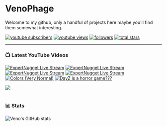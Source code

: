 # VenoPhage

Welcome to my github, only a handful of projects here maybe you'll find them somewhat interesting.

   <p align="left">
      <a href="https://www.youtube.com/@expertnugget?sub_confirmation=1">
         <img alt="youtube subscribers" title="Subscribe to my YouTube channel" src="https://custom-icon-badges.demolab.com/youtube/channel/subscribers/UCnAIFEysXmB-Yb3LqmOKIFg?color=%23E05D44&label=SUBSCRIBE&logo=video&logoColor=white&style=for-the-badge&labelColor=CE4630"/></a> 
      <a href="https://www.youtube.com/@expertnugget">
         <img alt="youtube views" title="YouTube views" src="https://custom-icon-badges.demolab.com/youtube/channel/views/UCnAIFEysXmB-Yb3LqmOKIFg?color=%23E1AD0E&logo=eye&logoColor=white&style=for-the-badge&labelColor=C79600"/></a> 
      <a href="https://github.com/VenoPhage?tab=followers">
         <img alt="followers" title="Follow me on Github" src="https://custom-icon-badges.demolab.com/github/followers/VenoPhage?color=236ad3&labelColor=1155ba&style=for-the-badge&logo=person-add&label=Follow&logoColor=white"/></a>
      <a href="https://github.com/VenoPhage?tab=repositories&sort=stargazers">
         <img alt="total stars" title="Total stars on GitHub" src="https://custom-icon-badges.demolab.com/github/stars/VenoPhage?color=55960c&style=for-the-badge&labelColor=488207&logo=star"/></a>
   </p>

---

### 📺 Latest YouTube Videos

<!-- BEGIN YOUTUBE-CARDS -->
[![ExpertNugget Live Stream](https://ytcards.demolab.com/?id=8cCXyW8dyRs&title=ExpertNugget+Live+Stream&lang=en&timestamp=1744873844&background_color=%230d1117&title_color=%23ffffff&stats_color=%23dedede&max_title_lines=1&width=250&border_radius=5&duration=37 "ExpertNugget Live Stream")](https://www.youtube.com/watch?v=8cCXyW8dyRs)
[![ExpertNugget Live Stream](https://ytcards.demolab.com/?id=u8GUlFjfdGU&title=ExpertNugget+Live+Stream&lang=en&timestamp=1744873267&background_color=%230d1117&title_color=%23ffffff&stats_color=%23dedede&max_title_lines=1&width=250&border_radius=5&duration=654 "ExpertNugget Live Stream")](https://www.youtube.com/watch?v=u8GUlFjfdGU)
[![ExpertNugget Live Stream](https://ytcards.demolab.com/?id=EjWVe5nxo5o&title=ExpertNugget+Live+Stream&lang=en&timestamp=1744831387&background_color=%230d1117&title_color=%23ffffff&stats_color=%23dedede&max_title_lines=1&width=250&border_radius=5&duration=0 "ExpertNugget Live Stream")](https://www.youtube.com/watch?v=EjWVe5nxo5o)
[![ExpertNugget Live Stream](https://ytcards.demolab.com/?id=HhiAuKS3fI8&title=ExpertNugget+Live+Stream&lang=en&timestamp=1744830969&background_color=%230d1117&title_color=%23ffffff&stats_color=%23dedede&max_title_lines=1&width=250&border_radius=5&duration=194 "ExpertNugget Live Stream")](https://www.youtube.com/watch?v=HhiAuKS3fI8)
[![Colors (Very Normal)](https://ytcards.demolab.com/?id=yjHsvWGJVVM&title=Colors+%28Very+Normal%29&lang=en&timestamp=1695095788&background_color=%230d1117&title_color=%23ffffff&stats_color=%23dedede&max_title_lines=1&width=250&border_radius=5&duration=20 "Colors (Very Normal)")](https://www.youtube.com/watch?v=yjHsvWGJVVM)
[![DayZ is a horror game???](https://ytcards.demolab.com/?id=vuCMHd2cQV8&title=DayZ+is+a+horror+game%3F%3F%3F&lang=en&timestamp=1671816168&background_color=%230d1117&title_color=%23ffffff&stats_color=%23dedede&max_title_lines=1&width=250&border_radius=5&duration=301 "DayZ is a horror game???")](https://www.youtube.com/watch?v=vuCMHd2cQV8)
<!-- END YOUTUBE-CARDS -->

[<img src="https://custom-icon-badges.demolab.com/badge/-Subscribe%20For%20More-red?style=for-the-badge&logo=video&logoColor=white"/>](https://www.youtube.com/@expertnugget?sub_confirmation=1)

#

### 📊 Stats

![Veno's GitHub stats](https://github-readme-stats.vercel.app/api?username=venophage&show_icons=true&theme=gruvbox)

<!-- ![GitHub Streak](https://streak-stats.demolab.com?user=ForrestKnight&theme=gruvbox&border_radius=4.5) -->

